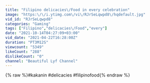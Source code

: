 ```yaml
---
title: "Filipino delicacies\/Food in every celebration"
image: "https:\/\/i.ytimg.com\/vi\/RJrSeLqwpd8\/hqdefault.jpg"
vid_id: "RJrSeLqwpd8"
categories: "Gaming"
tags: ["Filipino","delicacies\/Food","every"]
date: "2021-10-14T04:27:09+03:00"
vid_date: "2021-04-22T16:28:00Z"
duration: "PT3M12S"
viewcount: "5349"
likeCount: "288"
dislikeCount: "0"
channel: "Beautiful Lyf Channel"
---
```

{% raw %}#kakanin #delicacies  #filipinofood{% endraw %}
